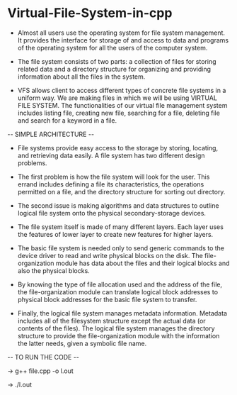 # Virtual-File-System-in-cpp
* Almost all users use the operating system for file system management. It provides the interface for storage of and access to data and programs of the operating system for all     the users of the computer system.

* The file system consists of two parts: a collection of files for storing related data and a directory structure for organizing and providing information about all the files in     the system.

* VFS allows client to access different types of concrete file systems in a uniform way. We are making files in which we will be using VIRTUAL FILE SYSTEM. The functionalities of   our virtual file management system includes listing file, creating new file, searching for a file, deleting file and search for a keyword in a file.

-- SIMPLE ARCHITECTURE --

* File systems provide easy access to the storage by storing, locating, and retrieving data easily. A file system has two different design problems.

* The first problem is how the file system will look for the user. This errand includes defining a file its characteristics, the operations permitted on a file, and the directory   structure for sorting out directory.

* The second issue is making algorithms and data structures to outline logical file system onto the physical secondary-storage devices.

* The file system itself is made of many different layers. Each layer uses the features of lower layer to create new features for higher layers.

* The basic file system is needed only to send generic commands to the device driver to read and write physical blocks on the disk. The file-organization module has data about the   files and their logical blocks and also the physical blocks.

* By knowing the type of file allocation used and the address of the file, the file-organization module can translate logical block addresses to physical block addresses for the     basic file system to transfer.  

* Finally, the logical file system manages metadata information. Metadata includes all of the filesystem structure except the actual data (or contents of the files). The logical     file system manages the directory structure to provide the file-organization module with the information the latter needs, given a symbolic file name.

-- TO RUN THE CODE --

  -> g++ file.cpp -o l.out

  -> ./l.out
